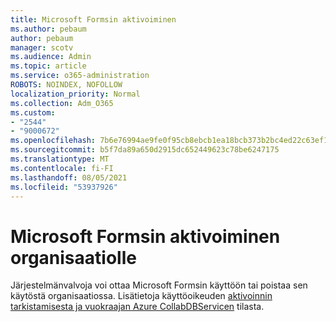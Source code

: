 ```yaml
---
title: Microsoft Formsin aktivoiminen
ms.author: pebaum
author: pebaum
manager: scotv
ms.audience: Admin
ms.topic: article
ms.service: o365-administration
ROBOTS: NOINDEX, NOFOLLOW
localization_priority: Normal
ms.collection: Adm_O365
ms.custom:
- "2544"
- "9000672"
ms.openlocfilehash: 7b6e76994ae9fe0f95cb8ebcb1ea18bcb373b2bc4ed22c63ef17f7a896b6b5c6
ms.sourcegitcommit: b5f7da89a650d2915dc652449623c78be6247175
ms.translationtype: MT
ms.contentlocale: fi-FI
ms.lasthandoff: 08/05/2021
ms.locfileid: "53937926"
---
```

# <a name="activate-microsoft-forms-for-an-organization"></a>Microsoft Formsin aktivoiminen organisaatiolle

Järjestelmänvalvoja voi ottaa Microsoft Formsin käyttöön tai poistaa sen käytöstä organisaatiossa. Lisätietoja käyttöoikeuden [aktivoinnin tarkistamisesta ja vuokraajan Azure CollabDBServicen](https://support.office.com/article/Turn-off-or-turn-on-Microsoft-Forms-8dcbf3ab-f2d6-459a-b8be-8d9892132a43) tilasta.